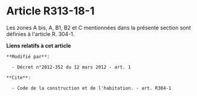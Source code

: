 # Article R313-18-1

Les zones A bis, A, B1, B2 et C mentionnées dans la présente section sont définies à l'article R. 304-1.

**Liens relatifs à cet article**

	**Modifié par**:

	  - Décret n°2012-352 du 12 mars 2012 - art. 1

	**Cite**:

	  - Code de la construction et de l'habitation. - art. R304-1
